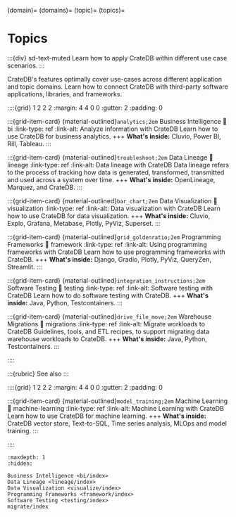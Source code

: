 (domain)=
(domains)=
(topic)=
(topics)=

# Topics

:::{div} sd-text-muted
Learn how to apply CrateDB within different use case scenarios.
:::

CrateDB's features optimally cover use-cases across different
application and topic domains. Learn how to connect CrateDB
with third-party software applications, libraries, and frameworks.

::::{grid} 1 2 2 2
:margin: 4 4 0 0
:gutter: 2
:padding: 0

:::{grid-item-card} {material-outlined}`analytics;2em` Business Intelligence
:link: bi
:link-type: ref
:link-alt: Analyze information with CrateDB
Learn how to use CrateDB for business analytics.
+++
**What's inside:**
Cluvio, Power BI, Rill, Tableau.
:::

:::{grid-item-card} {material-outlined}`troubleshoot;2em` Data Lineage
:link: lineage
:link-type: ref
:link-alt: Data lineage with CrateDB
Data lineage refers to the process of tracking how data is generated,
transformed, transmitted and used across a system over time.
+++
**What's inside:**
OpenLineage, Marquez, and CrateDB.
:::

:::{grid-item-card} {material-outlined}`bar_chart;2em` Data Visualization
:link: visualization
:link-type: ref
:link-alt: Data visualization with CrateDB
Learn how to use CrateDB for data visualization.
+++
**What's inside:**
Cluvio, Explo, Grafana, Metabase, Plotly, PyViz, Superset.
:::

:::{grid-item-card} {material-outlined}`grid_goldenratio;2em` Programming Frameworks
:link: framework
:link-type: ref
:link-alt: Using programming frameworks with CrateDB
Learn how to use programming frameworks with CrateDB.
+++
**What's inside:**
Django, Gradio, Plotly, PyViz, QueryZen, Streamlit.
:::

:::{grid-item-card} {material-outlined}`integration_instructions;2em` Software Testing
:link: testing
:link-type: ref
:link-alt: Software testing with CrateDB
Learn how to do software testing with CrateDB.
+++
**What's inside:**
Java, Python, Testcontainers.
:::

:::{grid-item-card} {material-outlined}`drive_file_move;2em` Warehouse Migrations
:link: migrations
:link-type: ref
:link-alt: Migrate workloads to CrateDB
Guidelines, tools, and ETL recipes, to support migrating data
warehouse workloads to CrateDB.
+++
**What's inside:**
Java, Python, Testcontainers.
:::

::::

:::{rubric} See also
:::

::::{grid} 1 2 2 2
:margin: 4 4 0 0
:gutter: 2
:padding: 0

:::{grid-item-card} {material-outlined}`model_training;2em` Machine Learning
:link: machine-learning
:link-type: ref
:link-alt: Machine Learning with CrateDB
Learn how to use CrateDB for machine learning.
+++
**What's inside:**
CrateDB vector store, Text-to-SQL, Time series analysis, MLOps and model training.
:::

::::


```{toctree}
:maxdepth: 1
:hidden:

Business Intelligence <bi/index>
Data Lineage <lineage/index>
Data Visualization <visualize/index>
Programming Frameworks <framework/index>
Software Testing <testing/index>
migrate/index
```
